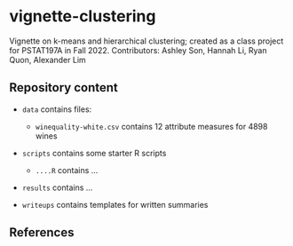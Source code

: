 # vignette-clustering
Vignette on k-means and hierarchical clustering; created as a class project for PSTAT197A in Fall 2022. 
Contributors: Ashley Son, Hannah Li, Ryan Quon, Alexander Lim

## Repository content

-   `data` contains files:

    -   `winequality-white.csv` contains 12 attribute measures for 4898 wines

-   `scripts` contains some starter R scripts

    -   `....R` contains ...

-   `results` contains ...

-   `writeups` contains templates for written summaries

## References
